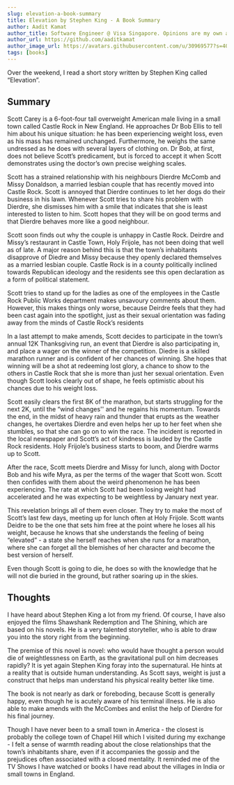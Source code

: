 ```yaml
---
slug: elevation-a-book-summary
title: Elevation by Stephen King - A Book Summary
author: Aadit Kamat
author_title: Software Engineer @ Visa Singapore. Opinions are my own and not the views of my employer.
author_url: https://github.com/aaditkamat
author_image_url: https://avatars.githubusercontent.com/u/30969577?s=400&u=9558fc3557d79c88a7080034fe8c22654aca2e4d&v=4
tags: [books]
---
```


Over the weekend, I read a short story written by Stephen King called “Elevation”.

## Summary

Scott Carey is a 6-foot-four tall overweight American male living in a small town called Castle Rock in New England. He approaches Dr Bob Ellis to tell him about his unique situation: he has been experiencing weight loss, even as his mass has remained unchanged. Furthermore, he weighs the same undressed as he does with several layers of clothing on. Dr Bob, at first, does not believe Scott’s predicament, but is forced to accept it when Scott demonstrates using the doctor’s own precise weighing scales.

Scott has a strained relationship with his neighbours Dierdre McComb and Missy Donaldson, a married lesbian couple that has recently moved into Castle Rock. Scott is annoyed that Dierdre continues to let her dogs do their business in his lawn. Whenever Scott tries to share his problem with Dierdre, she dismisses him with a smile that indicates that she is least interested to listen to him. Scott hopes that they will be on good terms and that Dierdre behaves more like a good neighbour.

Scott soon finds out why the couple is unhappy in Castle Rock. Deirdre and Missy’s restaurant in Castle Town, Holy Frijole, has not been doing that well as of late. A major reason behind this is that the town’s inhabitants disapprove of Diedre and Missy because they openly declared themselves as a married lesbian couple. Castle Rock is in a county politically inclined towards Republican ideology and the residents see this open declaration as a form of political statement. 

Scott tries to stand up for the ladies as one of the employees in the Castle Rock Public Works department makes unsavoury comments about them. However, this makes things only worse, because Deirdre feels that they had been cast again into the spotlight, just as their sexual orientation was fading away from the minds of Castle Rock’s residents

In a last attempt to make amends, Scott decides to participate in the town’s annual 12K Thanksgiving run, an event that Dierdre is also participating in, and place a wager on the winner of the competition. Diedre is a skilled marathon runner and is confident of her chances of winning. She hopes that winning will be a shot at redeeming lost glory, a chance to show to the others in Castle Rock that she is more than just her sexual orientation. Even though Scott looks clearly out of shape, he feels optimistic about his chances due to his weight loss.

Scott easily clears the first 8K of the marathon, but starts struggling for the next 2K, until the “wind changes'' and he regains his momentum. Towards the end, in the midst of heavy rain and thunder that erupts as the weather changes, he overtakes Dierdre and even helps her up to her feet when she stumbles, so that she can go on to win the race. The incident is reported in the local newspaper and Scott’s act of kindness is lauded by the Castle Rock residents. Holy Frijole’s business starts to boom, and Dierdre warms up to Scott.

After the race, Scott meets Dierdre and Missy for lunch, along with Doctor Bob and his wife Myra, as per the terms of the wager that Scott won. Scott then confides with them about the weird phenomenon he has been experiencing. The rate at which Scott had been losing weight had accelerated and he was expecting to be weightless by January next year. 

This revelation brings all of them even closer. They try to make the most of Scott’s last few days, meeting up for lunch often at Holy Frijole. Scott wants Deidre to be the one that sets him free at the point where he loses all his weight, because he knows that she understands the feeling of being “elevated” - a state she herself reaches when she runs for a marathon, where she can forget all the blemishes of her character and become the best version of herself. 

Even though Scott is going to die, he does so with the knowledge that he will not die buried in the ground, but rather soaring up in the skies.

## Thoughts

I have heard about Stephen King a lot from my friend. Of course, I have also enjoyed the films Shawshank Redemption and The Shining, which are based on his novels. He is a very talented storyteller, who is able to draw you into the story right from the beginning. 

The premise of this novel is novel: who would have thought a person would die of weightlessness on Earth, as the gravitational pull on him decreases rapidly? It is yet again Stephen King foray into the supernatural. He hints at a reality that is outside human understanding. As Scott says, weight is just a construct that helps man understand his physical reality better like time. 

The book is not nearly as dark or foreboding, because Scott is generally happy, even though he is acutely aware of his terminal illness. He is also able to make amends with the McCombes and enlist the help of Dierdre for his final journey. 

Though I have never been to a small town in America - the closest is probably the college town of Chapel Hill which I visited during my exchange - I felt a sense of warmth reading about the close relationships that the town’s inhabitants share, even if it accompanies the gossip and the prejudices often associated with a closed mentality. It reminded me of the TV Shows I have watched or books I have read about the villages in India or small towns in England. 

